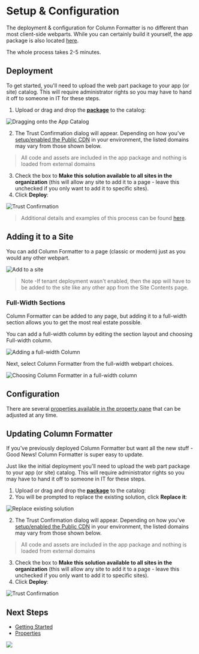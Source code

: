 # Setup & Configuration

The deployment & configuration for Column Formatter is no different than most client-side webparts. While you can certainly build it yourself, the app package is also located [here](../../../assets/column-formatter.sppkg).

The whole process takes 2-5 minutes.

## Deployment

To get started, you'll need to upload the web part package to your app (or site) catalog. This will require administrator rights so you may have to hand it off to someone in IT for these steps.

1. Upload or drag and drop the **[package](../../../assets/column-formatter.sppkg)** to the catalog:

![Dragging onto the App Catalog](./assets/AppCatalogUpload.png)

2. The Trust Confirmation dialog will appear. Depending on how you've [setup/enabled the Public CDN](https://docs.microsoft.com/en-us/sharepoint/dev/spfx/web-parts/get-started/hosting-webpart-from-office-365-cdn#enable-cdn-in-your-office-365-tenant) in your environment, the listed domains may vary from those shown below.

> All code and assets are included in the app package and nothing is loaded from external domains

3. Check the box to **Make this solution available to all sites in the organization** (this will allow any site to add it to a page - leave this unchecked if you only want to add it to specific sites).
4. Click **Deploy**:

![Trust Confirmation](./assets/AppCatalogDeploy.png)

> Additional details and examples of this process can be found [here](https://docs.microsoft.com/en-us/sharepoint/dev/spfx/web-parts/get-started/serve-your-web-part-in-a-sharepoint-page#deploy-the-helloworld-package-to-app-catalog).

## Adding it to a Site

You can add Column Formatter to a page (classic or modern) just as you would any other webpart.

![Add to a site](./assets/AddToPage.png)

>Note -If tenant deployment wasn't enabled, then the app will have to be added to the site like any other app from the Site Contents page.

### Full-Width Sections

Column Formatter can be added to any page, but adding it to a full-width section allows you to get the most real estate possible.

You can add a full-width column by editing the section layout and choosing Full-width column.

![Adding a full-width Column](./assets/AddFullWidthColumn.png)

Next, select Column Formatter from the full-width webpart choices.

![Choosing Column Formatter in a full-width column](./assets/SelectFullWidth.png)

## Configuration

There are several [properties available in the property pane](./editor/properties.md) that can be adjusted at any time.


## Updating Column Formatter

If you've previously deployed Column Formatter but want all the new stuff - Good News! Column Formatter is super easy to update.

Just like the initial deployment you'll need to upload the web part package to your app (or site) catalog. This will require administrator rights so you may have to hand it off to someone in IT for these steps.

1. Upload or drag and drop the **[package](../../../assets/column-formatter.sppkg)** to the catalog:
2. You will be prompted to replace the existing solution, click **Replace it**:

![Replace existing solution](./assets/UpdateReplaceSolution.png)

2. The Trust Confirmation dialog will appear. Depending on how you've [setup/enabled the Public CDN](https://docs.microsoft.com/en-us/sharepoint/dev/spfx/web-parts/get-started/hosting-webpart-from-office-365-cdn#enable-cdn-in-your-office-365-tenant) in your environment, the listed domains may vary from those shown below.

> All code and assets are included in the app package and nothing is loaded from external domains

3. Check the box to **Make this solution available to all sites in the organization** (this will allow any site to add it to a page - leave this unchecked if you only want to add it to specific sites).
4. Click **Deploy**:

![Trust Confirmation](./assets/UpdateDeploy.png)

## Next Steps

- [Getting Started](./getting-started.md)
- [Properties](./editor/properties.md)

![](https://telemetry.sharepointpnp.com/sp-dev-solutions/solutions/ColumnFormatter/wiki/Setup)

